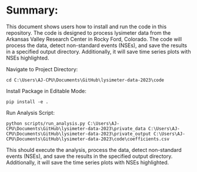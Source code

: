 # Summary:
This document shows users how to install and run the code in this repository.  The code is designed to process lysimeter data from the Arkansas Valley Research Center in Rocky Ford, Colorado.  The code will process the data, detect non-standard events (NSEs), and save the results in a specified output directory.  Additionally, it will save time series plots with NSEs highlighted.

Navigate to Project Directory:

```
cd C:\Users\AJ-CPU\Documents\GitHub\lysimeter-data-2023\code
```

Install Package in Editable Mode:

```
pip install -e .
```

Run Analysis Script:

```
python scripts/run_analysis.py C:\Users\AJ-CPU\Documents\GitHub\lysimeter-data-2023\private_data C:\Users\AJ-CPU\Documents\GitHub\lysimeter-data-2023\private_output C:\Users\AJ-CPU\Documents\GitHub\lysimeter-data-2023\code\coefficients.csv
```

This should execute the analysis, process the data, detect non-standard events (NSEs), and save the results in the specified output directory. Additionally, it will save the time series plots with NSEs highlighted.